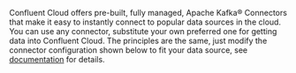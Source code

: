 Confluent Cloud offers pre-built, fully managed, Apache Kafka® Connectors that make it easy to instantly connect to popular data sources in the cloud.
You can use any connector, substitute your own preferred one for getting data into Confluent Cloud.
The principles are the same, just modify the connector configuration shown below to fit your data source, see [documentation](https://docs.confluent.io/cloud/current/connectors/index.html) for details.
